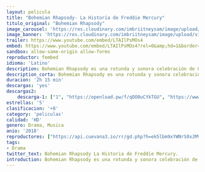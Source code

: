 ```yaml
---
layout: pelicula
title: "Bohemian Rhapsody- La Historia de Freddie Mercury"
titulo_original: "Bohemian Rhapsody"
image_carousel: 'https://res.cloudinary.com/imbriitneysam/image/upload/v1542066285/boihemia-poster-min.jpg'
image_banner: 'https://res.cloudinary.com/imbriitneysam/image/upload/v1542066286/bohemia-banner-min.jpg'
trailer: https://www.youtube.com/embed/LTAIlPsMOs4
embed: https://www.youtube.com/embed/LTAIlPsMOs4?rel=0&amp;hd=1&border=0&wmode=opaque&enablejsapi=1&modestbranding=1&controls=1&showinfo=1
sandbox: allow-same-origin allow-forms
reproductor: fembed
idioma: 'Latino'
description: Bohemian Rhapsody es una rotunda y sonora celebración de Queen, de su música y de su extraordinario cantante Freddie Mercury, que desafió estereotipos e hizo añicos tradiciones para convertirse en uno de los showmans más queridos del mundo. La película plasma el meteórico ascenso al olimpo de la música de la banda a través de sus icónicas canciones y su revolucionario sonido, su crisis cuando el estilo de vida de Mercury estuvo fuera de control, y su triunfal reunión en la víspera del Live Aid, en la que Mercury, mientras sufría una enfermedad que amenazaba su vida, lidera a la banda en uno de los conciertos de rock más grandes de la historia.
description_corta: Bohemian Rhapsody es una rotunda y sonora celebración de Queen, de su música y de su extraordinario cantante Freddie Mercury, que desafió estereotipos e hizo añicos..
duracion: '2h 15 min'
descargas: 'yes'
descargas2:
    descarga-1: ["1", "https://openload.pw/f/qDO0uCYkTGU", "https://www.google.com/s2/favicons?domain=openload.co","OpenLoad","https://res.cloudinary.com/imbriitneysam/image/upload/v1541473684/mexico.png", "Latino", "HD"]
estrellas: '5'
clasificacion: '+8'
category: 'peliculas'
calidad: 'HD'
genero: Drama, Musica
anio: '2018'
reproductores: ["https://api.cuevana3.io/rr/gd.php?h=ek5lbm9xYWNrS0xJMVp5b21KREk0dFBLbjVkaHhkRGdrOG1jbnBpUnhhS1Z6bUNHcXN2RTZaU1ZxV2w1d1phM3JLeVNoSm1xMDhlN3MzcVRxdGl1dGR1U3FadVkyUT09"]
tags:
- Drama
twitter_text: Bohemian Rhapsody La Historia de Freddie Mercury.
introduction: Bohemian Rhapsody es una rotunda y sonora celebración de Queen, de su música y de su extraordinario cantante Freddie Mercury, que desafió estereotipos e hizo añicos tradiciones para convertirse en uno de los showmans más queridos del mundo. La película..
---
```



 







